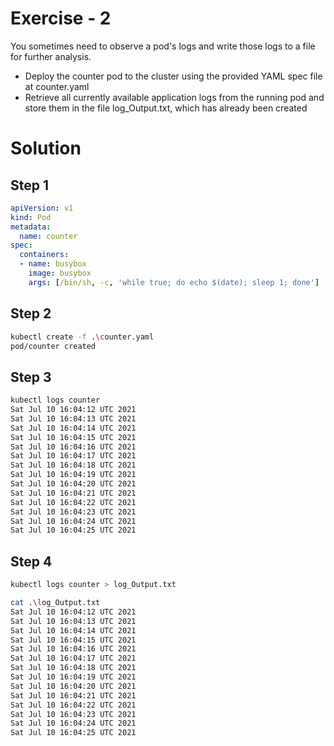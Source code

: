 # Exercise - 2

You sometimes need to observe a pod's logs and write those logs to a file for further analysis.

- Deploy the counter pod to the cluster using the provided YAML spec file at counter.yaml
- Retrieve all currently available application logs from the running pod and store them in the file
log_Output.txt, which has already been created

# Solution

## Step 1
```yaml
apiVersion: v1
kind: Pod
metadata:
  name: counter
spec:
  containers:
  - name: busybox
    image: busybox
    args: [/bin/sh, -c, 'while true; do echo $(date); sleep 1; done']

```
## Step 2
```sh
kubectl create -f .\counter.yaml
pod/counter created
```
## Step 3
```sh
kubectl logs counter
Sat Jul 10 16:04:12 UTC 2021
Sat Jul 10 16:04:13 UTC 2021
Sat Jul 10 16:04:14 UTC 2021
Sat Jul 10 16:04:15 UTC 2021
Sat Jul 10 16:04:16 UTC 2021
Sat Jul 10 16:04:17 UTC 2021
Sat Jul 10 16:04:18 UTC 2021
Sat Jul 10 16:04:19 UTC 2021
Sat Jul 10 16:04:20 UTC 2021
Sat Jul 10 16:04:21 UTC 2021
Sat Jul 10 16:04:22 UTC 2021
Sat Jul 10 16:04:23 UTC 2021
Sat Jul 10 16:04:24 UTC 2021
Sat Jul 10 16:04:25 UTC 2021
```

## Step 4
```sh
kubectl logs counter > log_Output.txt

cat .\log_Output.txt
Sat Jul 10 16:04:12 UTC 2021
Sat Jul 10 16:04:13 UTC 2021
Sat Jul 10 16:04:14 UTC 2021
Sat Jul 10 16:04:15 UTC 2021
Sat Jul 10 16:04:16 UTC 2021
Sat Jul 10 16:04:17 UTC 2021
Sat Jul 10 16:04:18 UTC 2021
Sat Jul 10 16:04:19 UTC 2021
Sat Jul 10 16:04:20 UTC 2021
Sat Jul 10 16:04:21 UTC 2021
Sat Jul 10 16:04:22 UTC 2021
Sat Jul 10 16:04:23 UTC 2021
Sat Jul 10 16:04:24 UTC 2021
Sat Jul 10 16:04:25 UTC 2021
```
